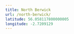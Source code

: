 ```yaml
---
title: North Berwick
url: /north-berwick/
latitude: 56.058117800000005
longitude: -2.7209129
---
```

